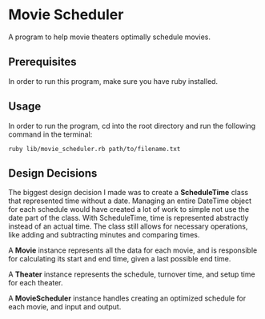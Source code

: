 # Movie Scheduler
A program to help movie theaters optimally schedule movies.

## Prerequisites 
In order to run this program, make sure you have ruby installed.

## Usage
In order to run the program, cd into the root directory and run the following command in the terminal:

```
ruby lib/movie_scheduler.rb path/to/filename.txt
```

## Design Decisions

The biggest design decision I made was to create a **ScheduleTime** class that represented time without a date. Managing an entire DateTime object for each schedule would have created a lot of work to simple not use the date part of the class. With ScheduleTime, time is represented abstractly instead of an actual time. The class still allows for necessary operations, like adding and subtracting minutes and comparing times.

A **Movie** instance represents all the data for each movie, and is responsible for calculating its start and end time, given a last possible end time.

A **Theater** instance represents the schedule, turnover time, and setup time for each theater.

A **MovieScheduler** instance handles creating an optimized schedule for each movie, and input and output.
